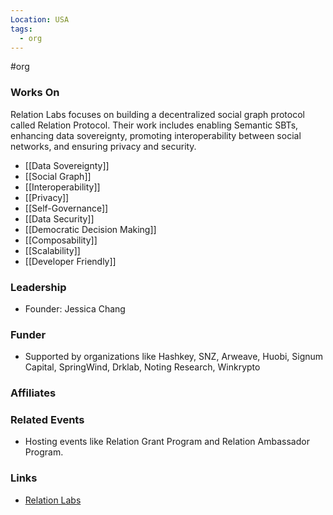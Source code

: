 ```yaml
---
Location: USA
tags:
  - org
---
```

#org

### Works On
Relation Labs focuses on building a decentralized social graph protocol called Relation Protocol. Their work includes enabling Semantic SBTs, enhancing data sovereignty, promoting interoperability between social networks, and ensuring privacy and security.

- [[Data Sovereignty]]
- [[Social Graph]]
- [[Interoperability]]
- [[Privacy]]
- [[Self-Governance]]
- [[Data Security]]
- [[Democratic Decision Making]]
- [[Composability]]
- [[Scalability]]
- [[Developer Friendly]]

### Leadership
- Founder: Jessica Chang

### Funder
- Supported by organizations like Hashkey, SNZ, Arweave, Huobi, Signum Capital, SpringWind, Drklab, Noting Research, Winkrypto

### Affiliates

### Related Events
- Hosting events like Relation Grant Program and Relation Ambassador Program.

### Links
- [Relation Labs](https://www.relationlabs.ai/home)
